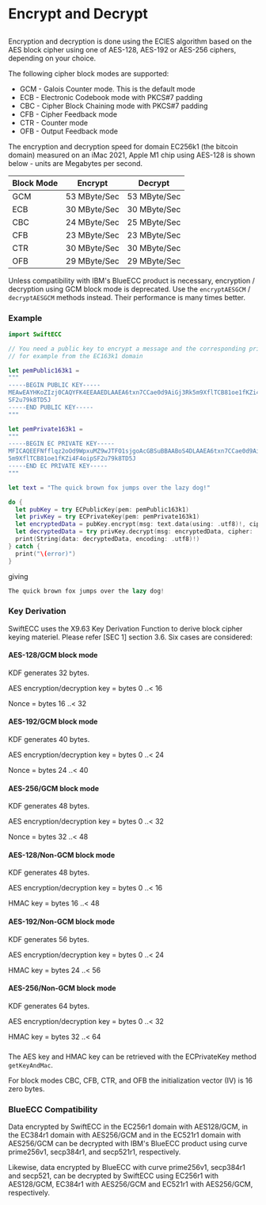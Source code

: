 # Encrypt and Decrypt

## 
Encryption and decryption is done using the ECIES algorithm based on the AES block cipher using one of
AES-128, AES-192 or AES-256 ciphers, depending on your choice.

The following cipher block modes are supported:

* GCM - Galois Counter mode. This is the default mode
* ECB - Electronic Codebook mode with PKCS#7 padding
* CBC - Cipher Block Chaining mode with PKCS#7 padding
* CFB - Cipher Feedback mode
* CTR - Counter mode
* OFB - Output Feedback mode

The encryption and decryption speed for domain EC256k1 (the bitcoin domain) measured on an iMac 2021, Apple M1 chip
using AES-128 is shown below - units are Megabytes per second.

| Block Mode | Encrypt      | Decrypt      |
|------------|--------------|--------------|
| GCM        | 53 MByte/Sec | 53 MByte/Sec |
| ECB        | 30 MByte/Sec | 30 MByte/Sec |
| CBC        | 24 MByte/Sec | 25 MByte/Sec |
| CFB        | 23 MByte/Sec | 23 MByte/Sec |
| CTR        | 30 MByte/Sec | 30 MByte/Sec |
| OFB        | 29 MByte/Sec | 29 MByte/Sec |

Unless compatibility with IBM's BlueECC product is necessary, encryption / decryption using GCM block mode is deprecated.
Use the `encryptAESGCM` / `decryptAESGCM` methods instead. Their performance is many times better.

### Example
```swift
import SwiftECC

// You need a public key to encrypt a message and the corresponding private key to decrypt it,
// for example from the EC163k1 domain

let pemPublic163k1 =
"""
-----BEGIN PUBLIC KEY-----
MEAwEAYHKoZIzj0CAQYFK4EEAAEDLAAEA6txn7CCae0d9AiGj3Rk5m9XflTCB81oe1fKZi4F4oip
SF2u79k8TD5J
-----END PUBLIC KEY-----
"""

let pemPrivate163k1 =
"""
-----BEGIN EC PRIVATE KEY-----
MFICAQEEFNfflqz2oOd9WpxuMZ9wJTFO1sjgoAcGBSuBBAABoS4DLAAEA6txn7CCae0d9AiGj3Rk
5m9XflTCB81oe1fKZi4F4oipSF2u79k8TD5J
-----END EC PRIVATE KEY-----
"""

let text = "The quick brown fox jumps over the lazy dog!"

do {
  let pubKey = try ECPublicKey(pem: pemPublic163k1)
  let privKey = try ECPrivateKey(pem: pemPrivate163k1)
  let encryptedData = pubKey.encrypt(msg: text.data(using: .utf8)!, cipher: .AES128)
  let decryptedData = try privKey.decrypt(msg: encryptedData, cipher: .AES128)
  print(String(data: decryptedData, encoding: .utf8)!)
} catch {
  print("\(error)")
}
```
giving
```swift
The quick brown fox jumps over the lazy dog!
```

### Key Derivation
SwiftECC uses the X9.63 Key Derivation Function to derive block cipher keying materiel. Please refer [SEC 1] section 3.6.
Six cases are considered:

#### AES-128/GCM block mode
KDF generates 32 bytes.

AES encryption/decryption key = bytes 0 ..< 16

Nonce = bytes 16 ..< 32

#### AES-192/GCM block mode
KDF generates 40 bytes.

AES encryption/decryption key = bytes 0 ..< 24

Nonce = bytes 24 ..< 40

#### AES-256/GCM block mode
KDF generates 48 bytes.

AES encryption/decryption key = bytes 0 ..< 32

Nonce = bytes 32 ..< 48

#### AES-128/Non-GCM block mode
KDF generates 48 bytes.

AES encryption/decryption key = bytes 0 ..< 16

HMAC key = bytes 16 ..< 48

#### AES-192/Non-GCM block mode
KDF generates 56 bytes.

AES encryption/decryption key = bytes 0 ..< 24

HMAC key = bytes 24 ..< 56

#### AES-256/Non-GCM block mode
KDF generates 64 bytes.

AES encryption/decryption key = bytes 0 ..< 32

HMAC key = bytes 32 ..< 64

### 
The AES key and HMAC key can be retrieved with the ECPrivateKey method `getKeyAndMac`.

For block modes CBC, CFB, CTR, and OFB the initialization vector (IV) is 16 zero bytes.

### BlueECC Compatibility
Data encrypted by SwiftECC in the EC256r1 domain with AES128/GCM, in the EC384r1 domain with AES256/GCM
and in the EC521r1 domain with AES256/GCM can be decrypted with IBM's BlueECC product using curve prime256v1,
secp384r1, and secp521r1, respectively.

Likewise, data encrypted by BlueECC with curve prime256v1, secp384r1 and secp521,
can be decrypted by SwiftECC using EC256r1 with AES128/GCM, EC384r1 with AES256/GCM and EC521r1 with AES256/GCM, respectively.
